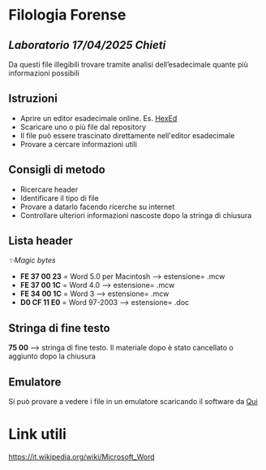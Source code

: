 # Filologia Forense
## _Laboratorio 17/04/2025 Chieti_

Da questi file illegibili trovare tramite analisi dell’esadecimale quante più informazioni possibili

## Istruzioni
- Aprire un editor esadecimale online. Es. [HexEd](https://hexed.it/)
- Scaricare uno o più file dal repository
- Il file può essere trascinato direttamente nell'editor esadecimale
- Provare a cercare informazioni utili 

## Consigli di metodo
- Ricercare header
- Identificare il tipo di file
- Provare a datarlo facendo ricerche su internet
- Controllare ulteriori informazioni nascoste dopo la stringa di chiusura  


## Lista header
_✨Magic bytes_
- **FE 37 00 23** = Word 5.0 per Macintosh --> estensione= .mcw
- **FE 37 00 1C** = Word 4.0 --> estensione= .mcw
- **FE 34 00 1C** = Word 3 --> estensione= .mcw
- **D0 CF 11 E0** = Word 97-2003 --> estensione= .doc

## Stringa di fine testo
**75 00** --> stringa di fine testo. Il materiale dopo è stato cancellato o aggiunto dopo la chiusura

## Emulatore
Si può provare a vedere i file in un emulatore scaricando il software da [Qui](https://we.tl/t-PXCYHjzBTh)

# Link utili 
https://it.wikipedia.org/wiki/Microsoft_Word




